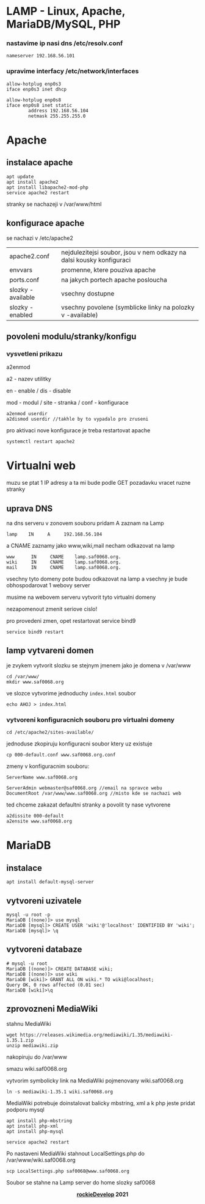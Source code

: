 # LAMP - Linux, Apache, MariaDB/MySQL, PHP

### nastavime ip nasi dns /etc/resolv.conf
    nameserver 192.168.56.101

### upravime interfacy /etc/network/interfaces
    allow-hotplug enp0s3
    iface enp0s3 inet dhcp
    
    allow-hotplug enp0s8
    iface enp0s8 inet static
            address 192.168.56.104
            netmask 255.255.255.0

# Apache
## instalace apache
    apt update
    apt install apache2
    apt install libapache2-mod-php
    service apache2 restart

stranky se nachazeji v /var/www/html


## konfigurace apache
se nachazi v /etc/apache2
<table>
  <tr><td>apache2.conf</td><td>nejdulezitejsi soubor, jsou v nem odkazy na dalsi kousky konfiguraci</td></tr>
  <tr><td>envvars</td><td>promenne, ktere pouziva apache</td></tr>
  <tr><td>ports.conf</td><td>na jakych portech apache posloucha</td></tr>
  <tr><td>slozky -available</td><td>vsechny dostupne</td></tr>
  <tr><td>slozky -enabled</td><td>vsechny povolene (symblicke linky na polozky v -available)</td></tr>
</table>

## povoleni modulu/stranky/konfigu

### vysvetleni prikazu
a2enmod

a2 - nazev utilitky

en - enable / dis - disable

mod - modul / site - stranka / conf - konfigurace

    a2enmod userdir
    a2dismod userdir //takhle by to vypadalo pro zruseni
    
pro aktivaci nove konfigurace je treba restartovat apache

    systemctl restart apache2

# Virtualni web
muzu se ptat 1 IP adresy a ta mi bude podle GET pozadavku vracet ruzne stranky

## uprava DNS
na dns serveru v zonovem souboru pridam A zaznam na Lamp

    lamp    IN     A     192.168.56.104

a CNAME zaznamy jako www,wiki,mail necham odkazovat na lamp

    www      IN     CNAME    lamp.saf0068.org.
    wiki     IN     CNAME    lamp.saf0068.org.
    mail     IN     CNAME    lamp.saf0068.org.

vsechny tyto domeny pote budou odkazovat na lamp a vsechny je bude obhospodarovat 1 webovy server

musime na webovem serveru vytvorit tyto virtualni domeny

nezapomenout zmenit seriove cislo!

pro provedeni zmen, opet restartovat service bind9

    service bind9 restart
    
## lamp vytvareni domen
je zvykem vytvorit slozku se stejnym jmenem jako je domena v /var/www

    cd /var/www/
    mkdir www.saf0068.org
    
ve slozce vytvorime jednoduchy `index.html` soubor

    echo AHOJ > index.html

### vytvoreni konfiguracnich souboru pro virtualni domeny

    cd /etc/apache2/sites-available/

jednoduse zkopiruju konfiguracni soubor ktery uz existuje
    
    cp 000-default.conf www.saf0068.org.conf

zmeny v konfiguracnim souboru:
    
    ServerName www.saf0068.org
    
    ServerAdmin webmaster@saf0068.org //email na spravce webu
    DocumentRoot /var/www/www.saf0068.org //misto kde se nachazi web

ted chceme zakazat defaultni stranky a povolit ty nase vytvorene

    a2dissite 000-default
    a2ensite www.saf0068.org


# MariaDB
## instalace
    apt install default-mysql-server
    
## vytvoreni uzivatele
    mysql -u root -p
    MariaDB [(none)]> use mysql
    MariaDB [mysql]> CREATE USER 'wiki'@'localhost' IDENTIFIED BY 'wiki';
    MariaDB [mysql]> \q
    
## vytvoreni databaze
    # mysql -u root
    MariaDB [(none)]> CREATE DATABASE wiki;
    MariaDB [(none)]> use wiki
    MariaDB [wiki]> GRANT ALL ON wiki.* TO wiki@localhost;
    Query OK, 0 rows affected (0.01 sec)
    MariaDB [wiki]>\q
    
## zprovozneni MediaWiki
stahnu MediaWiki

    wget https://releases.wikimedia.org/mediawiki/1.35/mediawiki-1.35.1.zip
    unzip mediawiki.zip

nakopiruju do /var/www

smazu wiki.saf0068.org

vytvorim symbolicky link na MediaWiki pojmenovany wiki.saf0068.org

    ln -s mediawiki-1.35.1 wiki.saf0068.org
    
MediaWiki potrebuje doinstalovat balicky mbstring, xml a k php jeste pridat podporu mysql

    apt install php-mbstring
    apt install php-xml
    apt install php-mysql
    
    service apache2 restart
    
Po nastaveni MediaWiki stahnout LocalSettings.php do /var/www/wiki.saf0068.org

    scp LocalSettings.php saf0068@www.saf0068.org

Soubor se stahne na Lamp server do home slozky saf0068
    


<p align="center">
    <b><a href="https://github.com/rockieDevelop" target="_blank">rockieDevelop</a> 2021</b>
</div>
